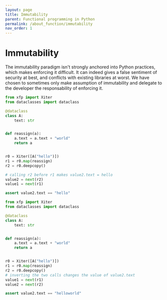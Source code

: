 ```yaml
---
layout: page
title: Immutability
parent: Functional programming in Python
permalink: /about_function/immutability
nav_order: 1
---
```

<h1 style="font-weight: bold">Immutability</h1>

The immutability paradigm isn't strongly anchored into Python practices, which makes enforcing it difficult. It can indeed gives a false sentiment of security at best, and conflicts with existing libraries at worst. We have chosen to sometimes only make assumption of immutability and delegate to the developer the responsability of enforcing it. 
```python
from xfp import Xiter
from dataclasses import dataclass

@dataclass
class A:
    text: str


def reassign(a):
    a.text = a.text + "world"
    return a


r0 = Xiter([A("hello")])
r1 = r0.map(reassign)
r2 = r0.deepcopy()

# calling r2 before r1 makes value2.text = hello
value2 = next(r2)
value1 = next(r1)

assert value2.text == "hello"
``` 

```python
from xfp import Xiter
from dataclasses import dataclass

@dataclass
class A:
    text: str


def reassign(a):
    a.text = a.text + "world"
    return a


r0 = Xiter([A("hello")])
r1 = r0.map(reassign)
r2 = r0.deepcopy()
# inverting the two calls changes the value of value2.text
value1 = next(r1)
value2 = next(r2)

assert value2.text == "helloworld"
``` 